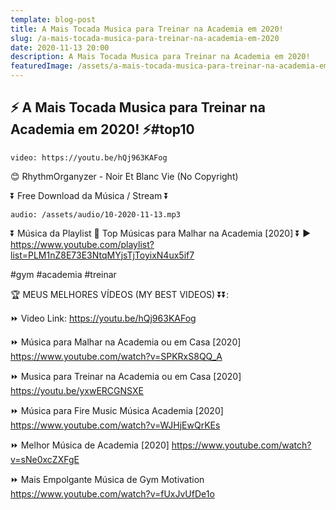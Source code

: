 ```yaml
---
template: blog-post
title: A Mais Tocada Musica para Treinar na Academia em 2020!
slug: /a-mais-tocada-musica-para-treinar-na-academia-em-2020
date: 2020-11-13 20:00
description: A Mais Tocada Musica para Treinar na Academia em 2020!
featuredImage: /assets/a-mais-tocada-musica-para-treinar-na-academia-em-2020.jpg
---
```

## **⚡ A Mais Tocada Musica para Treinar na Academia em 2020! ⚡#top10**

<!-- #1: Embed through web URL -->
`video: https://youtu.be/hQj963KAFog`

😊 RhythmOrganyzer - Noir Et Blanc Vie (No Copyright)

⏬ Free Download da Música / Stream ⏬

`audio: /assets/audio/10-2020-11-13.mp3`

⏬ Música da Playlist 💙 Top Músicas para Malhar na Academia [2020] ⏬
▶ https://www.youtube.com/playlist?list=PLM1nZ8E73E3NtqMYjsTjToyixN4ux5if7
 
#gym #academia #treinar

🏆 MEUS MELHORES VÍDEOS (MY BEST VIDEOS) ⏬⏬:

⏩ Video Link: https://youtu.be/hQj963KAFog

⏩ Música para Malhar na Academia ou em Casa [2020]
https://www.youtube.com/watch?v=SPKRxS8QQ_A

⏩ Musica para Treinar na Academia ou em Casa [2020]
https://youtu.be/yxwERCGNSXE

⏩ Música para Fire Music Música Academia [2020]
https://www.youtube.com/watch?v=WJHjEwQrKEs

⏩ Melhor Música de Academia [2020]
https://www.youtube.com/watch?v=sNe0xcZXFgE

⏩ Mais Empolgante Música de Gym Motivation
https://www.youtube.com/watch?v=fUxJvUfDe1o